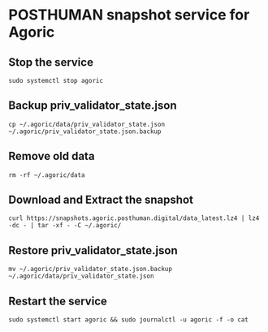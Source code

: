 # POSTHUMAN snapshot service for Agoric

## Stop the service
```
sudo systemctl stop agoric
```
## Backup priv_validator_state.json
```
cp ~/.agoric/data/priv_validator_state.json ~/.agoric/priv_validator_state.json.backup
```
## Remove old data
```
rm -rf ~/.agoric/data
```
## Download and Extract the snapshot
```
curl https://snapshots.agoric.posthuman.digital/data_latest.lz4 | lz4 -dc - | tar -xf - -C ~/.agoric/
```
## Restore priv_validator_state.json
```
mv ~/.agoric/priv_validator_state.json.backup ~/.agoric/data/priv_validator_state.json
```

## Restart the service
```
sudo systemctl start agoric && sudo journalctl -u agoric -f -o cat
```
